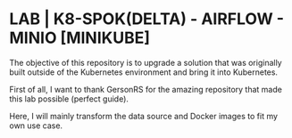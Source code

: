 # LAB | K8-SPOK(DELTA) - AIRFLOW - MINIO [MINIKUBE]

The objective of this repository is to upgrade a solution that was originally built outside of the Kubernetes environment and bring it into Kubernetes.

First of all, I want to thank GersonRS for the amazing repository that made this lab possible (perfect guide).

Here, I will mainly transform the data source and Docker images to fit my own use case.


